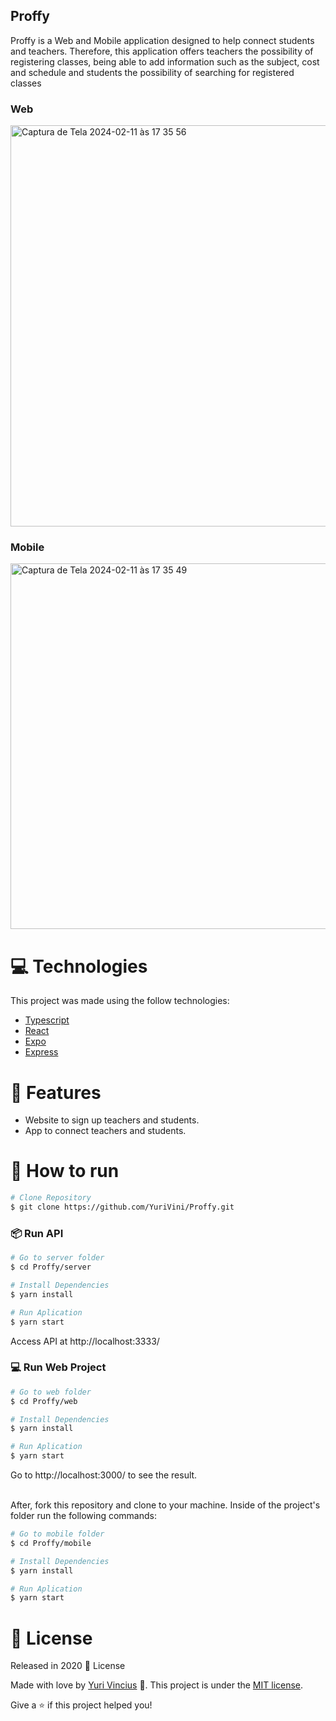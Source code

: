 ## Proffy

Proffy is a Web and Mobile application designed to help connect students and teachers. Therefore, this application offers teachers the possibility of registering classes, being able to add information such as the subject, cost and schedule and students the possibility of searching for registered classes

### Web 

<img width="642" alt="Captura de Tela 2024-02-11 às 17 35 56" src="https://github.com/YuriVini/Proffy/assets/50464472/38299fc1-ff76-4211-8fc5-88923032cfef">


### Mobile 

<img width="585" alt="Captura de Tela 2024-02-11 às 17 35 49" src="https://github.com/YuriVini/Proffy/assets/50464472/275541c6-ea25-45fc-97bf-e3346c10542f">


# :computer: Technologies
This project was made using the follow technologies:

* [Typescript](https://www.typescriptlang.org/)      
* [React](https://reactjs.org/)      
* [Expo](https://expo.io/)       
* [Express](https://expressjs.com/)      

# :rocket: Features

* Website to sign up teachers and students.
* App to connect teachers and students.

# :construction_worker: How to run
```bash
# Clone Repository
$ git clone https://github.com/YuriVini/Proffy.git
```
### 📦 Run API

```bash
# Go to server folder
$ cd Proffy/server

# Install Dependencies
$ yarn install

# Run Aplication
$ yarn start
```
Access API at http://localhost:3333/

### 💻 Run Web Project

```bash
# Go to web folder
$ cd Proffy/web

# Install Dependencies
$ yarn install

# Run Aplication
$ yarn start
```
Go to http://localhost:3000/ to see the result.

<br />
After, fork this repository and clone to your machine. Inside of the project's folder run the following commands:

```bash
# Go to mobile folder
$ cd Proffy/mobile

# Install Dependencies
$ yarn install

# Run Aplication
$ yarn start
```

# :closed_book: License

Released in 2020 :closed_book: License

Made with love by [Yuri Vincius](https://github.com/YuriVini) 🚀.
This project is under the [MIT license](./LICENSE).


Give a ⭐️ if this project helped you!

